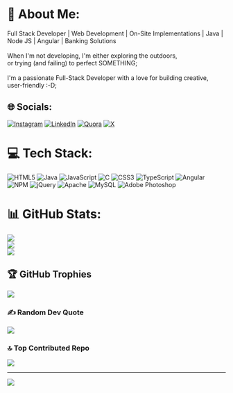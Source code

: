 # 💫 About Me:
Full Stack Developer | Web Development | On-Site Implementations | Java | Node JS | Angular | Banking Solutions <br><br>When I'm not developing, I'm either  exploring the outdoors, <br>or trying (and failing) to perfect SOMETHING;<br><br>I'm a passionate Full-Stack Developer with a love for building creative, <br>user-friendly :-D;<br>


## 🌐 Socials:
[![Instagram](https://img.shields.io/badge/Instagram-%23E4405F.svg?logo=Instagram&logoColor=white)](https://instagram.com/prashantamage) [![LinkedIn](https://img.shields.io/badge/LinkedIn-%230077B5.svg?logo=linkedin&logoColor=white)](https://linkedin.com/in/amageprashant) [![Quora](https://img.shields.io/badge/Quora-%23B92B27.svg?logo=Quora&logoColor=white)](https://quora.com/profile/Prashant-Amage) [![X](https://img.shields.io/badge/X-black.svg?logo=X&logoColor=white)](https://x.com/amageprashant) 

# 💻 Tech Stack:
![HTML5](https://img.shields.io/badge/html5-%23E34F26.svg?style=for-the-badge&logo=html5&logoColor=white) ![Java](https://img.shields.io/badge/java-%23ED8B00.svg?style=for-the-badge&logo=openjdk&logoColor=white) ![JavaScript](https://img.shields.io/badge/javascript-%23323330.svg?style=for-the-badge&logo=javascript&logoColor=%23F7DF1E) ![C](https://img.shields.io/badge/c-%2300599C.svg?style=for-the-badge&logo=c&logoColor=white) ![CSS3](https://img.shields.io/badge/css3-%231572B6.svg?style=for-the-badge&logo=css3&logoColor=white) ![TypeScript](https://img.shields.io/badge/typescript-%23007ACC.svg?style=for-the-badge&logo=typescript&logoColor=white) ![Angular](https://img.shields.io/badge/angular-%23DD0031.svg?style=for-the-badge&logo=angular&logoColor=white) ![NPM](https://img.shields.io/badge/NPM-%23CB3837.svg?style=for-the-badge&logo=npm&logoColor=white) ![jQuery](https://img.shields.io/badge/jquery-%230769AD.svg?style=for-the-badge&logo=jquery&logoColor=white) ![Apache](https://img.shields.io/badge/apache-%23D42029.svg?style=for-the-badge&logo=apache&logoColor=white) ![MySQL](https://img.shields.io/badge/mysql-4479A1.svg?style=for-the-badge&logo=mysql&logoColor=white) ![Adobe Photoshop](https://img.shields.io/badge/adobe%20photoshop-%2331A8FF.svg?style=for-the-badge&logo=adobe%20photoshop&logoColor=white)
# 📊 GitHub Stats:
![](https://github-readme-stats.vercel.app/api?username=prashantamage&theme=algolia&hide_border=false&include_all_commits=true&count_private=true)<br/>
![](https://github-readme-streak-stats.herokuapp.com/?user=prashantamage&theme=algolia&hide_border=false)<br/>
![](https://github-readme-stats.vercel.app/api/top-langs/?username=prashantamage&theme=algolia&hide_border=false&include_all_commits=true&count_private=true&layout=compact)

## 🏆 GitHub Trophies
![](https://github-profile-trophy.vercel.app/?username=prashantamage&theme=aura&no-frame=false&no-bg=false&margin-w=4)

### ✍️ Random Dev Quote
![](https://quotes-github-readme.vercel.app/api?type=horizontal&theme=tokyonight)

### 🔝 Top Contributed Repo
![](https://github-contributor-stats.vercel.app/api?username=prashantamage&limit=5&theme=buefy&combine_all_yearly_contributions=true)

---
[![](https://visitcount.itsvg.in/api?id=prashantamage&icon=0&color=5)](https://visitcount.itsvg.in)

<!-- Proudly created with GPRM ( https://gprm.itsvg.in ) -->
